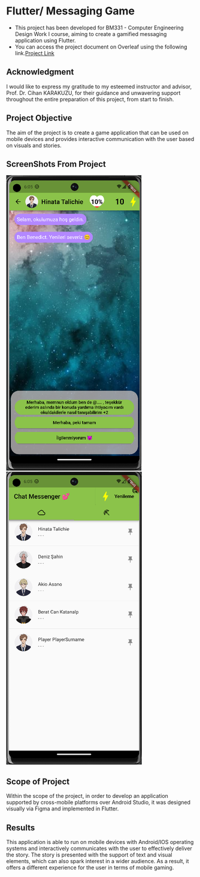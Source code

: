 # Flutter/ Messaging Game
- This project has been developed for BM331 - Computer Engineering Design Work I course, aiming to create a gamified messaging application using Flutter.
- You can access the project document on Overleaf using the following link.[Project Link](https://www.overleaf.com/read/fhznvjznwyzk "Project Document") 
## Acknowledgment
I would like to express my gratitude to my esteemed instructor and advisor, Prof. Dr. Cihan KARAKUZU, for their guidance and unwavering support throughout the entire preparation of this project, from start to finish.

## Project Objective

The aim of the project is to create a game application that can be used on mobile devices
and provides interactive communication with the user based on visuals and stories.
## ScreenShots From Project
![picture alt](https://raw.githubusercontent.com/emreozsoy/MessagingAppProject/master/images/ChatMenu.PNG?token=GHSAT0AAAAAACH2WNDVE4NFGQNFZXOTUU36ZIYRQBA "e")
![picture alt](https://raw.githubusercontent.com/emreozsoy/MessagingAppProject/master/images/MainMenu.PNG?token=GHSAT0AAAAAACH2WNDU3T26JOA77AZXHHZSZIYRQQQ "")

## Scope of Project

Within the scope of the project, in order to develop an application supported by cross-mobile platforms over Android Studio, it was designed visually via Figma and implemented in Flutter.

## Results

This application is able to run on mobile devices with Android/IOS operating systems
and interactively communicates with the user to effectively deliver the story. The story is
presented with the support of text and visual elements, which can also spark interest in a
wider audience. As a result, it offers a different experience for the user in terms of mobile
gaming.




